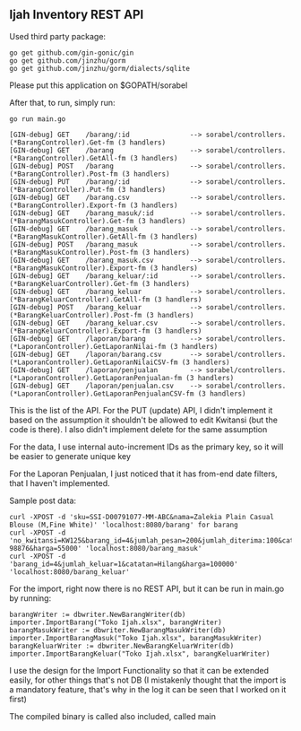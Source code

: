 ## Ijah Inventory REST API

Used third party package:
```
go get github.com/gin-gonic/gin
go get github.com/jinzhu/gorm
go get github.com/jinzhu/gorm/dialects/sqlite
```
Please put this application on $GOPATH/sorabel

After that, to run, simply run:
```
go run main.go
```

```
[GIN-debug] GET    /barang/:id               --> sorabel/controllers.(*BarangController).Get-fm (3 handlers)
[GIN-debug] GET    /barang                   --> sorabel/controllers.(*BarangController).GetAll-fm (3 handlers)
[GIN-debug] POST   /barang                   --> sorabel/controllers.(*BarangController).Post-fm (3 handlers)
[GIN-debug] PUT    /barang/:id               --> sorabel/controllers.(*BarangController).Put-fm (3 handlers)
[GIN-debug] GET    /barang.csv               --> sorabel/controllers.(*BarangController).Export-fm (3 handlers)
[GIN-debug] GET    /barang_masuk/:id         --> sorabel/controllers.(*BarangMasukController).Get-fm (3 handlers)
[GIN-debug] GET    /barang_masuk             --> sorabel/controllers.(*BarangMasukController).GetAll-fm (3 handlers)
[GIN-debug] POST   /barang_masuk             --> sorabel/controllers.(*BarangMasukController).Post-fm (3 handlers)
[GIN-debug] GET    /barang_masuk.csv         --> sorabel/controllers.(*BarangMasukController).Export-fm (3 handlers)
[GIN-debug] GET    /barang_keluar/:id        --> sorabel/controllers.(*BarangKeluarController).Get-fm (3 handlers)
[GIN-debug] GET    /barang_keluar            --> sorabel/controllers.(*BarangKeluarController).GetAll-fm (3 handlers)
[GIN-debug] POST   /barang_keluar            --> sorabel/controllers.(*BarangKeluarController).Post-fm (3 handlers)
[GIN-debug] GET    /barang_keluar.csv        --> sorabel/controllers.(*BarangKeluarController).Export-fm (3 handlers)
[GIN-debug] GET    /laporan/barang           --> sorabel/controllers.(*LaporanController).GetLaporanNilai-fm (3 handlers)
[GIN-debug] GET    /laporan/barang.csv       --> sorabel/controllers.(*LaporanController).GetLaporanNilaiCSV-fm (3 handlers)
[GIN-debug] GET    /laporan/penjualan        --> sorabel/controllers.(*LaporanController).GetLaporanPenjualan-fm (3 handlers)
[GIN-debug] GET    /laporan/penjualan.csv    --> sorabel/controllers.(*LaporanController).GetLaporanPenjualanCSV-fm (3 handlers)
```

This is the list of the API.
For the PUT (update) API, I didn't implement it based on the assumption it shouldn't be allowed to edit Kwitansi (but the code is there). I also didn't implement delete for the same assumption

For the data, I use internal auto-increment IDs as the primary key, so it will be easier to generate unique key

For the Laporan Penjualan, I just noticed that it has from-end date filters, that I haven't implemented.

Sample post data:
```
curl -XPOST -d 'sku=SSI-D00791077-MM-ABC&nama=Zalekia Plain Casual Blouse (M,Fine White)' 'localhost:8080/barang' for barang
curl -XPOST -d 'no_kwitansi=KW125&barang_id=4&jumlah_pesan=200&jumlah_diterima:100&catatan=20171103-98876&harga=55000' 'localhost:8080/barang_masuk'
curl -XPOST -d 'barang_id=4&jumlah_keluar=1&catatan=Hilang&harga=100000' 'localhost:8080/barang_keluar'
```

For the import, right now there is no REST API, but it can be run in main.go by running:
```
barangWriter := dbwriter.NewBarangWriter(db)
importer.ImportBarang("Toko Ijah.xlsx", barangWriter)
barangMasukWriter := dbwriter.NewBarangMasukWriter(db)
importer.ImportBarangMasuk("Toko Ijah.xlsx", barangMasukWriter)
barangKeluarWriter := dbwriter.NewBarangKeluarWriter(db)
importer.ImportBarangKeluar("Toko Ijah.xlsx", barangKeluarWriter)
```

I use the design for the Import Functionality so that it can be extended easily, for other things that's not DB
(I mistakenly thought that the import is a mandatory feature, that's why in the log it can be seen that I worked on it first)

The compiled binary is called also included, called main
